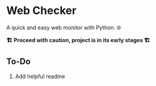# Web Checker
A quick and easy web monitor with Python. 🌐

**🏗️ Proceed with caution, project is in its early stages 🏗️**

## To-Do
1. Add helpful readme

